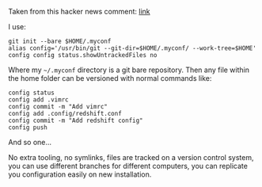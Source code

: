 Taken from this hacker news comment: [link](https://news.ycombinator.com/item?id=11070797)

I use:

```   
git init --bare $HOME/.myconf
alias config='/usr/bin/git --git-dir=$HOME/.myconf/ --work-tree=$HOME'
config config status.showUntrackedFiles no
```

Where my `~/.myconf` directory is a git bare repository. Then any file within the home folder can be versioned with normal commands like:

```
config status
config add .vimrc
config commit -m "Add vimrc"
config add .config/redshift.conf
config commit -m "Add redshift config"
config push
```

And so one…

No extra tooling, no symlinks, files are tracked on a version control system, you can use different branches for different computers, you can replicate you configuration easily on new installation. 
